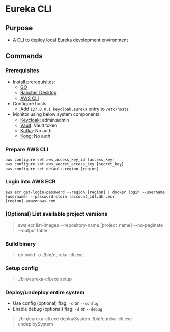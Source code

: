 # Eureka CLI

## Purpose

- A CLI to deploy local Eureka development environment

## Commands

### Prerequisites

- Install prerequisites:
  - [GO](<https://go.dev/doc/install>)
  - [Rancher Desktop](<https://rancherdesktop.io/>)
  - [AWS CLI](<https://docs.aws.amazon.com/cli/latest/userguide/getting-started-install.html>)
- Configure hosts:
  - Add `127.0.0.1 keycloak.eureka` entry to `/etc/hosts`
- Monitor using below system components:
  - [Keycloak](<http://keycloak.eureka:8080>): admin:admin
  - [Vault](<http://localhost:8200>): Vault token
  - [Kafka](<http://localhost:9080>): No auth
  - [Kong](<http://localhost:8002>): No auth  

### Prepare AWS CLI

```shell
aws configure set aws_access_key_id [access_key]
aws configure set aws_secret_access_key [secret_key]
aws configure set default.region [region]
```

### Login into AWS ECR

```shell
aws ecr get-login-password --region [region] | docker login --username [username] --password-stdin [account_id].dkr.ecr.[region].amazonaws.com
```

### (Optional) List available project versions

> aws ecr list-images --repository-name [project_name] --no-paginate --output table

### Build binary
  
> go build -o ./bin/eureka-cli.exe .

### Setup config

> ./bin/eureka-cli.exe setup

### Deploy/undeploy entire system

- Use  config (optional) flag: `-c` or `--config`
- Enable debug (optional) flag: `-d` or `--debug`

> ./bin/eureka-cli.exe deploySystem
> ./bin/eureka-cli.exe undeploySystem

